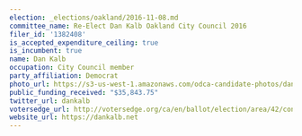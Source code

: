 ```yaml
---
election: _elections/oakland/2016-11-08.md
committee_name: Re-Elect Dan Kalb Oakland City Council 2016
filer_id: '1382408'
is_accepted_expenditure_ceiling: true
is_incumbent: true
name: Dan Kalb
occupation: City Council member
party_affiliation: Democrat
photo_url: https://s3-us-west-1.amazonaws.com/odca-candidate-photos/dan-kalb2.png
public_funding_received: "$35,843.75"
twitter_url: dankalb
votersedge_url: http://votersedge.org/ca/en/ballot/election/area/42/contests/contest/13235/candidate/130756?&county=Alameda%20County&election_authority_id=1
website_url: https://dankalb.net
---
```

